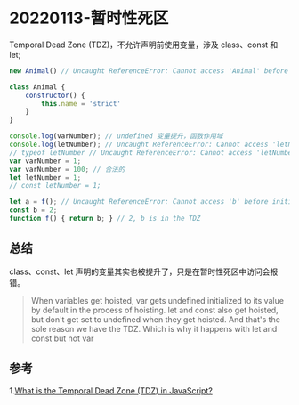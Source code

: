 # 20220113-暂时性死区

Temporal Dead Zone (TDZ)，不允许声明前使用变量，涉及 class、const 和 let;

```JavaScript
new Animal() // Uncaught ReferenceError: Cannot access 'Animal' before initialization

class Animal {
	constructor() {
		this.name = 'strict'
	}
}
```

```JavaScript
console.log(varNumber); // undefined 变量提升，函数作用域
console.log(letNumber); // Uncaught ReferenceError: Cannot access 'letNumber' before initialization
// typeof letNumber // Uncaught ReferenceError: Cannot access 'letNumber' before initialization
var varNumber = 1;
var varNumber = 100; // 合法的
let letNumber = 1;
// const letNumber = 1;
```

```JavaScript
let a = f(); // Uncaught ReferenceError: Cannot access 'b' before initialization
const b = 2;
function f() { return b; } // 2, b is in the TDZ
```
## 总结

class、const、let 声明的变量其实也被提升了，只是在暂时性死区中访问会报错。

> When variables get hoisted, var gets undefined initialized to its value by default in the process of hoisting. let and const also get hoisted, but don't get set to undefined when they get hoisted. And that's the sole reason we have the TDZ. Which is why it happens with let and const but not var


## 参考

1.[What is the Temporal Dead Zone (TDZ) in JavaScript?](https://www.freecodecamp.org/news/what-is-the-temporal-dead-zone/)















